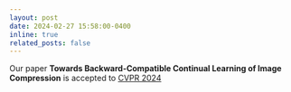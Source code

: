 ```yaml
---
layout: post
date: 2024-02-27 15:58:00-0400
inline: true
related_posts: false
---
```

Our paper **Towards Backward-Compatible Continual Learning of Image Compression** is accepted to [CVPR 2024](https://cvpr.thecvf.com/Conferences/2024)
